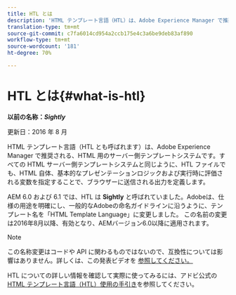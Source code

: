 ```yaml
---
title: HTL とは
description: 'HTML テンプレート言語（HTL）は、Adobe Experience Manager で推奨される、HTML 用のサーバー側テンプレートシステムです。 '
translation-type: tm+mt
source-git-commit: c7fa6014cd954a2ccb175e4c3a6be9deb83af890
workflow-type: tm+mt
source-wordcount: '181'
ht-degree: 70%

---
```



# HTL とは{#what-is-htl}

**以前の名称：*Sightly***

更新日：2016 年 8 月

HTML テンプレート言語（HTL とも呼ばれます）は、Adobe Experience Manager で推奨される、HTML 用のサーバー側テンプレートシステムです。すべての HTML サーバー側テンプレートシステムと同じように、HTL ファイルでも、HTML 自体、基本的なプレゼンテーションロジックおよび実行時に評価される変数を指定することで、ブラウザーに送信される出力を定義します。

AEM 6.0 および 6.1 では、HTL は **Sightly** と呼ばれていました。Adobeは、仕様の用途を明確にし、一般的なAdobeの命名ガイドラインに沿うように、テンプレート名を「HTML Template Language」に変更しました。 この名前の変更は2016年8月以降、有効となり、AEMバージョン6.0以降に適用されます。

>[!NOTE]
>
>この名称変更はコードや API に関わるものではないので、互換性については影響はありません。詳しくは、この発表ビデオを [参照してください。](https://helpx.adobe.com/experience-manager/how-to/announce-htl.html)

HTL についての詳しい情報を確認して実際に使ってみるには、アドビ公式の [HTML テンプレート言語（HTL）使用の手引き](overview.md)を参照してください。
